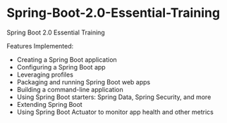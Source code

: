 # Spring-Boot-2.0-Essential-Training
Spring Boot 2.0 Essential Training

Features Implemented:
- Creating a Spring Boot application
- Configuring a Spring Boot app
- Leveraging profiles
- Packaging and running Spring Boot web apps
- Building a command-line application
- Using Spring Boot starters: Spring Data, Spring Security, and more
- Extending Spring Boot
- Using Spring Boot Actuator to monitor app health and other metrics

